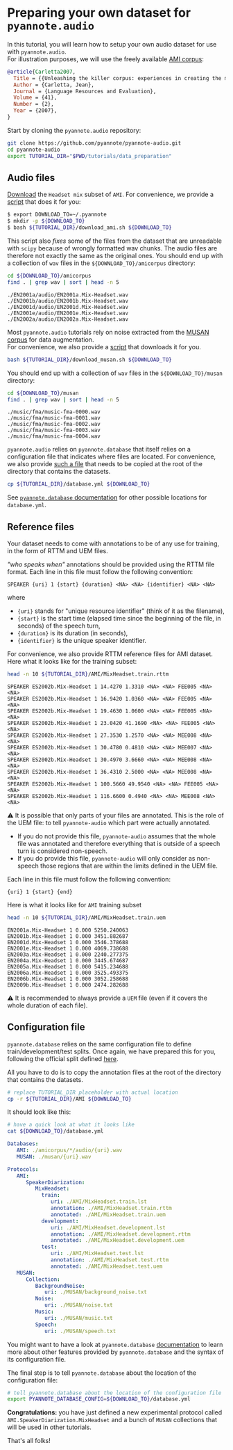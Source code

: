 # Preparing your own dataset for `pyannote.audio`

In this tutorial, you will learn how to setup your own audio dataset for use with `pyannote.audio`.  
For illustration purposes, we will use the freely available [AMI corpus](http://groups.inf.ed.ac.uk/ami/corpus):

```bibtex
@article{Carletta2007,  
  Title = {{Unleashing the killer corpus: experiences in creating the multi-everything AMI Meeting Corpus}},
  Author = {Carletta, Jean},
  Journal = {Language Resources and Evaluation},
  Volume = {41},
  Number = {2},
  Year = {2007},
}
```

Start by cloning the `pyannote.audio` repository:

```bash
git clone https://github.com/pyannote/pyannote-audio.git
cd pyannote-audio
export TUTORIAL_DIR="$PWD/tutorials/data_preparation"
```

## Audio files

[Download](http://groups.inf.ed.ac.uk/ami/download/) the `Headset mix` subset of `AMI`.  For convenience, we provide a [script](./download_ami.sh) that does it for you: 

```bash
$ export DOWNLOAD_TO=~/.pyannote
$ mkdir -p ${DOWNLOAD_TO}
$ bash ${TUTORIAL_DIR}/download_ami.sh ${DOWNLOAD_TO}
```

This script also *fixes* some of the files from the dataset that are unreadable with `scipy` because of wrongly formatted wav chunks. The audio files are therefore not exactly the same as the original ones. You should end up with a collection of `wav` files in the `${DOWNLOAD_TO}/amicorpus` directory:

```bash
cd ${DOWNLOAD_TO}/amicorpus
find . | grep wav | sort | head -n 5
```
```
./EN2001a/audio/EN2001a.Mix-Headset.wav
./EN2001b/audio/EN2001b.Mix-Headset.wav
./EN2001d/audio/EN2001d.Mix-Headset.wav
./EN2001e/audio/EN2001e.Mix-Headset.wav
./EN2002a/audio/EN2002a.Mix-Headset.wav
```

Most `pyannote.audio` tutorials rely on noise extracted from the [MUSAN corpus](http://www.openslr.org/resources/17/musan.tar.gz) for data augmentation.  
For convenience, we also provide a [script](./download_musan.sh) that downloads it for you.

```bash
bash ${TUTORIAL_DIR}/download_musan.sh ${DOWNLOAD_TO}
```

You should end up with a collection of `wav` files in the `${DOWNLOAD_TO}/musan` directory:

```bash
cd ${DOWNLOAD_TO}/musan
find . | grep wav | sort | head -n 5
```
```
./music/fma/music-fma-0000.wav
./music/fma/music-fma-0001.wav
./music/fma/music-fma-0002.wav
./music/fma/music-fma-0003.wav
./music/fma/music-fma-0004.wav
```

`pyannote.audio` relies on `pyannote.database` that itself relies on a configuration file that indicates where files are located. 
For convenience, we also provide [such a file](./database.yml) that needs to be copied at the root of the directory that contains the datasets.

```bash
cp ${TUTORIAL_DIR}/database.yml ${DOWNLOAD_TO}
```

See [`pyannote.database` documentation](https://github.com/pyannote/pyannote-database#preprocessors) for other possible locations for `database.yml`.

## Reference files

Your dataset needs to come with annotations to be of any use for training, in the form of RTTM and UEM files.

*"who speaks when"* annotations should be provided using the RTTM file format. Each line in this file must follow the following convention:

```
SPEAKER {uri} 1 {start} {duration} <NA> <NA> {identifier} <NA> <NA>
```

where 
* `{uri}` stands for "unique resource identifier" (think of it as the filename), 
* `{start}` is the start time (elapsed time since the beginning of the file, in seconds) of the speech turn, 
* `{duration}` is its duration (in seconds),
* `{identifier}` is the unique speaker identifier.

For convenience, we also provide RTTM reference files for AMI dataset.
Here what it looks like for the training subset:

```bash
head -n 10 ${TUTORIAL_DIR}/AMI/MixHeadset.train.rttm
```
```
SPEAKER ES2002b.Mix-Headset 1 14.4270 1.3310 <NA> <NA> FEE005 <NA> <NA>
SPEAKER ES2002b.Mix-Headset 1 16.9420 1.0360 <NA> <NA> FEE005 <NA> <NA>
SPEAKER ES2002b.Mix-Headset 1 19.4630 1.0600 <NA> <NA> FEE005 <NA> <NA>
SPEAKER ES2002b.Mix-Headset 1 23.0420 41.1690 <NA> <NA> FEE005 <NA> <NA>
SPEAKER ES2002b.Mix-Headset 1 27.3530 1.2570 <NA> <NA> MEE008 <NA> <NA>
SPEAKER ES2002b.Mix-Headset 1 30.4780 0.4810 <NA> <NA> MEE007 <NA> <NA>
SPEAKER ES2002b.Mix-Headset 1 30.4970 3.6660 <NA> <NA> MEE008 <NA> <NA>
SPEAKER ES2002b.Mix-Headset 1 36.4310 2.5000 <NA> <NA> MEE008 <NA> <NA>
SPEAKER ES2002b.Mix-Headset 1 100.5660 49.9540 <NA> <NA> FEE005 <NA> <NA>
SPEAKER ES2002b.Mix-Headset 1 116.6600 0.4940 <NA> <NA> MEE008 <NA> <NA>
```

:warning: It is possible that only parts of your files are annotated. This is the role of the UEM file: to tell `pyannote-audio` which part were actually annotated.  
* If you do not provide this file, `pyannote-audio` assumes that the whole file was annotated and therefore everything that is outside of a speech turn is considered non-speech.
* If you do provide this file, `pyannote-audio` will only consider as non-speech those regions that are within the limits defined in the UEM file.

Each line in this file must follow the following convention:

```
{uri} 1 {start} {end}
```

Here is what it looks like for `AMI` training subset

```bash
head -n 10 ${TUTORIAL_DIR}/AMI/MixHeadset.train.uem
```
```
EN2001a.Mix-Headset 1 0.000 5250.240063
EN2001b.Mix-Headset 1 0.000 3451.882687
EN2001d.Mix-Headset 1 0.000 3546.378688
EN2001e.Mix-Headset 1 0.000 4069.738688
EN2003a.Mix-Headset 1 0.000 2240.277375
EN2004a.Mix-Headset 1 0.000 3445.674687
EN2005a.Mix-Headset 1 0.000 5415.234688
EN2006a.Mix-Headset 1 0.000 3525.493375
EN2006b.Mix-Headset 1 0.000 3052.258688
EN2009b.Mix-Headset 1 0.000 2474.282688
```

:warning: It is recommended to always provide a `UEM` file (even if it covers the whole duration of each file).

## Configuration file

`pyannote.database` relies on the same configuration file to define train/development/test splits. Once again, we have prepared this for you, following the official split defined [here](http://groups.inf.ed.ac.uk/ami/corpus/datasets.shtml).

All you have to do is to copy the annotation files at the root of the directory that contains the datasets.

```bash
# replace TUTORIAL_DIR placeholder with actual location
cp -r ${TUTORIAL_DIR}/AMI ${DOWNLOAD_TO}
```

It should look like this:

```bash
# have a quick look at what it looks like
cat ${DOWNLOAD_TO}/database.yml
```

```yaml
Databases:
   AMI: ./amicorpus/*/audio/{uri}.wav
   MUSAN: ./musan/{uri}.wav

Protocols:
   AMI:
      SpeakerDiarization:
         MixHeadset:
           train:
              uri: ./AMI/MixHeadset.train.lst
              annotation: ./AMI/MixHeadset.train.rttm
              annotated: ./AMI/MixHeadset.train.uem
           development:
              uri: ./AMI/MixHeadset.development.lst
              annotation: ./AMI/MixHeadset.development.rttm
              annotated: ./AMI/MixHeadset.development.uem
           test:
              uri: ./AMI/MixHeadset.test.lst
              annotation: ./AMI/MixHeadset.test.rttm
              annotated: ./AMI/MixHeadset.test.uem
   MUSAN:
      Collection:
         BackgroundNoise:
            uri: ./MUSAN/background_noise.txt
         Noise:
            uri: ./MUSAN/noise.txt
         Music:
            uri: ./MUSAN/music.txt
         Speech:
            uri: ./MUSAN/speech.txt

```

You might want to have a look at `pyannote.database` [documentation](http://github.com/pyannote/pyannote-database) to learn more about other features provided by `pyannote.database` and the syntax of its configuration file.

The final step is to tell `pyannote.database` about the location of the configuration file:

```bash
# tell pyannote.database about the location of the configuration file
export PYANNOTE_DATABASE_CONFIG=${DOWNLOAD_TO}/database.yml
```

**Congratulations:** you have just defined a new experimental protocol called `AMI.SpeakerDiarization.MixHeadset` and a bunch of `MUSAN` collections that will be used in other tutorials.

That's all folks!

